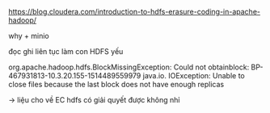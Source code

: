 https://blog.cloudera.com/introduction-to-hdfs-erasure-coding-in-apache-hadoop/



why + minio


đọc ghi liên tục làm con HDFS yếu

org.apache.hadoop.hdfs.BlockMissingException: Could not obtainblock: BP-467931813-10.3.20.155-1514489559979
java.io. IOException: Unable to close files because the last block does not have enough replicas

-> liệu cho về EC hdfs có giải quyết được không nhỉ 


